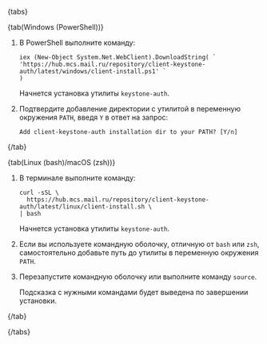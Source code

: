 {tabs}

{tab(Windows (PowerShell))}

1. В PowerShell выполните команду:

   ```console
   iex (New-Object System.Net.WebClient).DownloadString( `
   'https://hub.mcs.mail.ru/repository/client-keystone-auth/latest/windows/client-install.ps1' `
   )

   ```

   Начнется установка утилиты `keystone-auth`.

1. Подтвердите добавление директории с утилитой в переменную окружения `PATH`, введя `Y` в ответ на запрос:

   ```text
   Add client-keystone-auth installation dir to your PATH? [Y/n]
   ```

{/tab}

{tab(Linux (bash)/macOS (zsh))}

1. В терминале выполните команду:

   ```console
   curl -sSL \
     https://hub.mcs.mail.ru/repository/client-keystone-auth/latest/linux/client-install.sh \
   | bash
   ```

   Начнется установка утилиты `keystone-auth`.

1. Если вы используете командную оболочку, отличную от `bash` или `zsh`, самостоятельно добавьте путь до утилиты в переменную окружения `PATH`.

1. Перезапустите командную оболочку или выполните команду `source`.

   Подсказка с нужными командами будет выведена по завершении установки.

{/tab}

{/tabs}